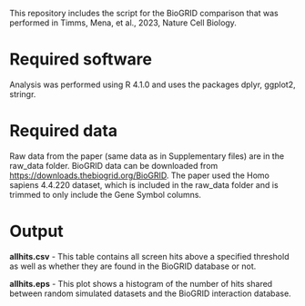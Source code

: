 This repository includes the script for the BioGRID comparison that was performed in Timms, Mena, et al., 2023, Nature Cell Biology.

# Required software
Analysis was performed using R 4.1.0 and uses the packages dplyr, ggplot2, stringr.

# Required data
Raw data from the paper (same data as in Supplementary files) are in the raw_data folder. BioGRID data can be downloaded from https://downloads.thebiogrid.org/BioGRID. The paper used the Homo sapiens 4.4.220 dataset, which is included in the raw_data folder and is trimmed to only include the Gene Symbol columns.

# Output
**allhits.csv**  -  This table contains all screen hits above a specified threshold as well as whether they are found in the BioGRID database or not.

**allhits.eps**  -  This plot shows a histogram of the number of hits shared between random simulated datasets and the BioGRID interaction database.

